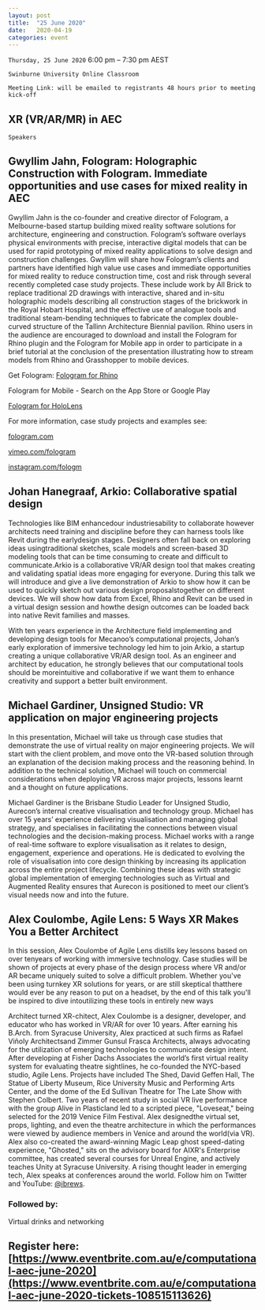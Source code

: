 ```yaml
---
layout: post
title:  "25 June 2020"
date:   2020-04-19
categories: event
---
```


`Thursday, 25 June 2020`
6:00 pm – 7:30 pm AEST

`Swinburne University Online Classroom`

`Meeting Link: will be emailed to registrants 48 hours prior to meeting kick-off`

## XR (VR/AR/MR) in AEC

`Speakers`

## Gwyllim Jahn, Fologram: Holographic Construction with Fologram. Immediate opportunities and use cases for mixed reality in AEC
Gwyllim Jahn is the co-founder and creative director of Fologram, a Melbourne-based startup building mixed reality software solutions for architecture, engineering and construction. Fologram’s software overlays physical environments with precise, interactive digital models that can be used for rapid prototyping of mixed reality applications to solve design and construction challenges. Gwyllim will share how Fologram’s clients and partners have identified high value use cases and immediate opportunities for mixed reality to reduce construction time, cost and risk through several recently completed case study projects. These include work by All Brick to replace traditional 2D drawings with interactive, shared and in-situ holographic models describing all construction stages of the brickwork in the Royal Hobart Hospital, and the effective use of analogue tools and traditional steam-bending techniques to fabricate the complex double-curved structure of the Tallinn Architecture Biennial pavilion.
Rhino users in the audience are encouraged to download and install the Fologram for Rhino plugin and the Fologram for Mobile app in order to participate in a brief tutorial at the conclusion of the presentation illustrating how to stream models from Rhino and Grasshopper to mobile devices.

Get Fologram:
[Fologram for Rhino](https:/www.fologram.com/download)

Fologram for Mobile - Search on the App Store or Google Play

[Fologram for HoloLens](https://www.microsoft.com/en-us/p/fologram/9nn9sjwh9qc1)

For more information, case study projects and examples see: 

[fologram.com](https:/www.fologram.com)

[vimeo.com/fologram](https:/www.vimeo.com/fologram)

[instagram.com/fologm](https:/www.instagram.com/fologm)


## Johan Hanegraaf, Arkio: Collaborative spatial design
Technologies like BIM enhancedour industriesability to collaborate however architects need training and discipline before they can harness tools like Revit during the earlydesign stages. Designers often fall back on exploring ideas usingtraditional sketches, scale models and screen-based 3D modeling tools that can be time consuming to create and difficult to communicate.Arkio is a collaborative VR/AR design tool that makes creating and validating spatial ideas more engaging for everyone. During this talk we will introduce and give a live demonstration of Arkio to show how it can be used to quickly sketch out various design proposalstogether on different devices. We will show how data from Excel, Rhino and Revit can be used in a virtual design session and howthe design outcomes can be loaded back into native Revit families and masses.

With ten years experience in the Architecture field implementing and developing design tools for Mecanoo’s computational projects, Johan’s early exploration of immersive technology led him to join Arkio, a startup creating a unique collaborative VR/AR design tool. As an engineer and architect by education, he strongly believes that our computational tools should be moreintuitive and collaborative if we want them to enhance creativity and support a better built environment.

## Michael Gardiner, Unsigned Studio: VR application on major engineering projects
In this presentation, Michael will take us through case studies that demonstrate the use of virtual reality on major engineering projects. We will start with the client problem, and move onto the VR-based solution through an explanation of the decision making process and the reasoning behind. In addition to the technical solution, Michael will touch on commercial considerations when deploying VR across major projects, lessons learnt and a thought on future applications.

Michael Gardiner is the Brisbane Studio Leader for Unsigned Studio, Aurecon’s internal creative visualisation and technology group. Michael has over 15 years’ experience delivering visualisation and managing global strategy, and specialises in facilitating the connections between visual technologies and the decision-making process.
Michael works with a range of real-time software to explore visualisation as it relates to design, engagement, experience and operations. He is dedicated to evolving the role of visualisation into core design thinking by increasing its application across the entire project lifecycle. Combining these ideas with strategic global implementation of emerging technologies such as Virtual and Augmented Reality ensures that Aurecon is positioned to meet our client’s visual needs now and into the future.

## Alex Coulombe, Agile Lens: 5 Ways XR Makes You a Better Architect
In this session, Alex Coulombe of Agile Lens distills key lessons based on over tenyears of working with immersive technology. Case studies will be shown of projects at every phase of the design process where VR and/or AR became uniquely suited to solve a difficult problem. Whether you've been using turnkey XR solutions for years, or are still skeptical thatthere would ever be any reason to put on a headset, by the end of this talk you'll be inspired to dive intoutilizing these tools in entirely new ways

Architect turned XR-chitect, Alex Coulombe is a designer, developer, and educator who has worked in VR/AR for over 10 years. After earning his B.Arch. from Syracuse University, Alex practiced at such firms as Rafael Viñoly Architectsand Zimmer Gunsul Frasca Architects, always advocating for the utilization of emerging technologies to communicate design intent. After developing at Fisher Dachs Associates the world’s first virtual reality system for evaluating theatre sightlines, he co-founded the NYC-based studio, Agile Lens. Projects have included The Shed, David Geffen Hall, The Statue of Liberty Museum, Rice University Music and Performing Arts Center, and the dome of the Ed Sullivan Theatre for The Late Show with Stephen Colbert. Two years of recent study in social VR live performance with the group Alive in Plasticland led to a scripted piece, "Loveseat," being selected for the 2019 Venice Film Festival. Alex designedthe virtual set, props, lighting, and even the theatre architecture in which the performances were viewed by audience members in Venice and around the world(via VR). Alex also co-created the award-winning Magic Leap ghost speed-dating experience, "Ghosted," sits on the advisory board for AIXR's Enterprise committee, has created several courses for Unreal Engine, and actively teaches Unity at Syracuse University. A rising thought leader in emerging tech, Alex speaks at conferences around the world. Follow him on Twitter and YouTube: [@ibrews](https://twitter.com/ibrews?lang=en).

### Followed by:

Virtual drinks and networking

## Register here: [https://www.eventbrite.com.au/e/computational-aec-june-2020](https://www.eventbrite.com.au/e/computational-aec-june-2020-tickets-108515113626)